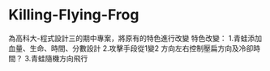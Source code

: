 # Killing-Flying-Frog
為高科大-程式設計三的期中專案，將原有的特色進行改變
特色改變：
1.青蛙添加血量、生命、時間、分數設計
2.攻擊手段從1變2 方向左右控制壓扁方向及冷卻時間？
3.青蛙隨機方向飛行
